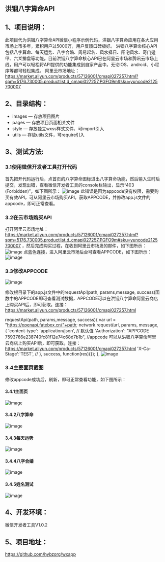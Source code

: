 洪铟八字算命API
--------------
## 1、项目说明：
此项目代为洪铟八字算命API微信小程序示例代码，洪铟八字算命应用在各大应用市场上市多年，累积用户过5000万，用户反馈口碑极好。  洪铟八字算命核心API包括八字算命、每天运势、八字合婚、周易起名、风水择日、阳宅风水、奇门遁甲、六爻排盘等功能。目前洪铟八字算命核心API已在阿里云市场和腾讯云市场上线，用户可以轻松将API提供的功能集成到自家产品中。无论IOS、android、小程序等都可轻松集成。
阿里云市场地址：https://market.aliyun.com/products/57126001/cmapi027257.html?spm=5176.730005.productlist.d_cmapi027257.PGFO9m#sku=yuncode2125700007

## 2、目录结构：
- images — 存放项目图片
- pages — 存放项目页面相关文件
- style — 存放独立wxss样式文件，可import引入
- utils — 存放utils文件，可require引入

## 3、测试方法:
### 3.1使用微信开发者工具打开代码
首先把开代码运行后，点首页的八字算命图标进出八字算命功能，然后输入生时后提交，发现出错，查看微信开发者工具的console栏输出，显示“403 (Forbidden)”，如下图所示：
![image](https://github.com/hybzorg/wxapp/blob/master/shotcup/6.png)
此错误是因为appcode没有权限，需要购买有效API，可从阿里云市场购买API，获取APPCODE，并修改app.js文件的appcode，即可正常查看。
### 3.2在云市场购买API
打开阿里云市场地址：https://market.aliyun.com/products/57126001/cmapi027257.html?spm=5176.730005.productlist.d_cmapi027257.PGFO9m#sku=yuncode2125700007
，然后完成购买过程，在收到阿里云市场发的邮件，如下图所示：
 ![image](https://github.com/hybzorg/wxapp/blob/master/shotcup/8.png)
 点蓝色连接，进入阿里云市场后台可查看APPCODE，如下图所示：
 ![image](https://github.com/hybzorg/wxapp/blob/master/shotcup/9.png)
### 3.3修改APPCODE

 ![image](https://github.com/hybzorg/wxapp/blob/master/shotcup/10.png)

 修改根目录下的app.js文件中的requestApi(path, params,message, success)函数中的APPCODE即可查看测试数据，APPCODE可以在洪铟八字算命阿里云商店上购买API后，即可获取。连接：https://market.aliyun.com/products/57126001/cmapi027257.html

requestApi(path, params,message, success){
    var url = "https://openapi.fatebox.cn/"+path;
    network.request(url, params, message, {
      'content-type': 'application/json', // 默认值
      'Authorization': "APPCODE 7593766e238740fc81f12e74c68d7b1b",
      //appcode 可以从洪铟八字算命阿里云商店上购买API后，即可获取。连接：https://market.aliyun.com/products/57126001/cmapi027257.html
      'X-Ca-Stage':'TEST',
       // 
    }, success, function(res){});
  },
 ![image](https://github.com/hybzorg/wxapp/blob/master/shotcup/7.png)
 
### 3.4主要面页截图
修改appcode成功后，刷新，即可正常查看功能，如下图所示：
#### 3.4.1主面页
 ![image](https://github.com/hybzorg/wxapp/blob/master/shotcup/1.png)
#### 3.4.2八字算命 
 ![image](https://github.com/hybzorg/wxapp/blob/master/shotcup/2.png)
#### 3.4.3每天运势
 ![image](https://github.com/hybzorg/wxapp/blob/master/shotcup/3.png)
#### 3.4.4八字合婚
 ![image](https://github.com/hybzorg/wxapp/blob/master/shotcup/4.png)
#### 3.4.5姓名测试
 ![image](https://github.com/hybzorg/wxapp/blob/master/shotcup/5.png)


## 4、开发环境：
微信开发者工具V1.0.2

## 5、项目地址：

https://github.com/hybzorg/wxapp
